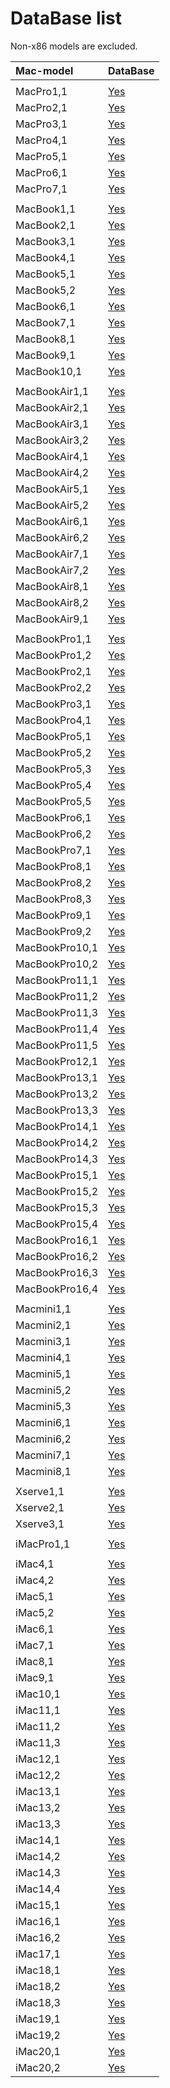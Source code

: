 DataBase list
=============
Non-x86 models are excluded.

| Mac-model | DataBase |
|:----------|:---------|
||
MacPro1,1 | [Yes](https://github.com/wy414012/OpenCorePkg/blob/YamingNetwork/AppleModels/DataBase/MacPro/MP11.yaml)
MacPro2,1 | [Yes](https://github.com/wy414012/OpenCorePkg/blob/YamingNetwork/AppleModels/DataBase/MacPro/MP21.yaml)
MacPro3,1 | [Yes](https://github.com/wy414012/OpenCorePkg/blob/YamingNetwork/AppleModels/DataBase/MacPro/MP31.yaml)
MacPro4,1 | [Yes](https://github.com/wy414012/OpenCorePkg/blob/YamingNetwork/AppleModels/DataBase/MacPro/MP41.yaml)
MacPro5,1 | [Yes](https://github.com/wy414012/OpenCorePkg/blob/YamingNetwork/AppleModels/DataBase/MacPro/MP51.yaml)
MacPro6,1 | [Yes](https://github.com/wy414012/OpenCorePkg/blob/YamingNetwork/AppleModels/DataBase/MacPro/MP61.yaml)
MacPro7,1 | [Yes](https://github.com/wy414012/OpenCorePkg/blob/YamingNetwork/AppleModels/DataBase/MacPro/MP71.yaml)
||
MacBook1,1 | [Yes](https://github.com/wy414012/OpenCorePkg/blob/YamingNetwork/AppleModels/DataBase/MacBook/MB11.yaml)
MacBook2,1 | [Yes](https://github.com/wy414012/OpenCorePkg/blob/YamingNetwork/AppleModels/DataBase/MacBook/MB21.yaml)
MacBook3,1 | [Yes](https://github.com/wy414012/OpenCorePkg/blob/YamingNetwork/AppleModels/DataBase/MacBook/MB31.yaml)
MacBook4,1 | [Yes](https://github.com/wy414012/OpenCorePkg/blob/YamingNetwork/AppleModels/DataBase/MacBook/MB41.yaml)
MacBook5,1 | [Yes](https://github.com/wy414012/OpenCorePkg/blob/YamingNetwork/AppleModels/DataBase/MacBook/MB51.yaml)
MacBook5,2 | [Yes](https://github.com/wy414012/OpenCorePkg/blob/YamingNetwork/AppleModels/DataBase/MacBook/MB52.yaml)
MacBook6,1 | [Yes](https://github.com/wy414012/OpenCorePkg/blob/YamingNetwork/AppleModels/DataBase/MacBook/MB61.yaml)
MacBook7,1 | [Yes](https://github.com/wy414012/OpenCorePkg/blob/YamingNetwork/AppleModels/DataBase/MacBook/MB71.yaml)
MacBook8,1 | [Yes](https://github.com/wy414012/OpenCorePkg/blob/YamingNetwork/AppleModels/DataBase/MacBook/MB81.yaml)
MacBook9,1 | [Yes](https://github.com/wy414012/OpenCorePkg/blob/YamingNetwork/AppleModels/DataBase/MacBook/MB91.yaml)
MacBook10,1 | [Yes](https://github.com/wy414012/OpenCorePkg/blob/YamingNetwork/AppleModels/DataBase/MacBook/MB101.yaml)
||
MacBookAir1,1 | [Yes](https://github.com/wy414012/OpenCorePkg/blob/YamingNetwork/AppleModels/DataBase/MacBookAir/MBA11.yaml)
MacBookAir2,1 | [Yes](https://github.com/wy414012/OpenCorePkg/blob/YamingNetwork/AppleModels/DataBase/MacBookAir/MBA21.yaml)
MacBookAir3,1 | [Yes](https://github.com/wy414012/OpenCorePkg/blob/YamingNetwork/AppleModels/DataBase/MacBookAir/MBA31.yaml)
MacBookAir3,2 | [Yes](https://github.com/wy414012/OpenCorePkg/blob/YamingNetwork/AppleModels/DataBase/MacBookAir/MBA32.yaml)
MacBookAir4,1 | [Yes](https://github.com/wy414012/OpenCorePkg/blob/YamingNetwork/AppleModels/DataBase/MacBookAir/MBA41.yaml)
MacBookAir4,2 | [Yes](https://github.com/wy414012/OpenCorePkg/blob/YamingNetwork/AppleModels/DataBase/MacBookAir/MBA42.yaml)
MacBookAir5,1 | [Yes](https://github.com/wy414012/OpenCorePkg/blob/YamingNetwork/AppleModels/DataBase/MacBookAir/MBA51.yaml)
MacBookAir5,2 | [Yes](https://github.com/wy414012/OpenCorePkg/blob/YamingNetwork/AppleModels/DataBase/MacBookAir/MBA52.yaml)
MacBookAir6,1 | [Yes](https://github.com/wy414012/OpenCorePkg/blob/YamingNetwork/AppleModels/DataBase/MacBookAir/MBA61.yaml)
MacBookAir6,2 | [Yes](https://github.com/wy414012/OpenCorePkg/blob/YamingNetwork/AppleModels/DataBase/MacBookAir/MBA62.yaml)
MacBookAir7,1 | [Yes](https://github.com/wy414012/OpenCorePkg/blob/YamingNetwork/AppleModels/DataBase/MacBookAir/MBA71.yaml)
MacBookAir7,2 | [Yes](https://github.com/wy414012/OpenCorePkg/blob/YamingNetwork/AppleModels/DataBase/MacBookAir/MBA72.yaml)
MacBookAir8,1 | [Yes](https://github.com/wy414012/OpenCorePkg/blob/YamingNetwork/AppleModels/DataBase/MacBookAir/MBA81.yaml)
MacBookAir8,2 | [Yes](https://github.com/wy414012/OpenCorePkg/blob/YamingNetwork/AppleModels/DataBase/MacBookAir/MBA82.yaml)
MacBookAir9,1 | [Yes](https://github.com/wy414012/OpenCorePkg/blob/YamingNetwork/AppleModels/DataBase/MacBookAir/MBA91.yaml)
||
MacBookPro1,1 | [Yes](https://github.com/wy414012/OpenCorePkg/blob/YamingNetwork/AppleModels/DataBase/MacBookPro/MBP11.yaml)
MacBookPro1,2 | [Yes](https://github.com/wy414012/OpenCorePkg/blob/YamingNetwork/AppleModels/DataBase/MacBookPro/MBP12.yaml)
MacBookPro2,1 | [Yes](https://github.com/wy414012/OpenCorePkg/blob/YamingNetwork/AppleModels/DataBase/MacBookPro/MBP21.yaml)
MacBookPro2,2 | [Yes](https://github.com/wy414012/OpenCorePkg/blob/YamingNetwork/AppleModels/DataBase/MacBookPro/MBP22.yaml)
MacBookPro3,1 | [Yes](https://github.com/wy414012/OpenCorePkg/blob/YamingNetwork/AppleModels/DataBase/MacBookPro/MBP31.yaml)
MacBookPro4,1 | [Yes](https://github.com/wy414012/OpenCorePkg/blob/YamingNetwork/AppleModels/DataBase/MacBookPro/MBP41.yaml)
MacBookPro5,1 | [Yes](https://github.com/wy414012/OpenCorePkg/blob/YamingNetwork/AppleModels/DataBase/MacBookPro/MBP51.yaml)
MacBookPro5,2 | [Yes](https://github.com/wy414012/OpenCorePkg/blob/YamingNetwork/AppleModels/DataBase/MacBookPro/MBP52.yaml)
MacBookPro5,3 | [Yes](https://github.com/wy414012/OpenCorePkg/blob/YamingNetwork/AppleModels/DataBase/MacBookPro/MBP53.yaml)
MacBookPro5,4 | [Yes](https://github.com/wy414012/OpenCorePkg/blob/YamingNetwork/AppleModels/DataBase/MacBookPro/MBP54.yaml)
MacBookPro5,5 | [Yes](https://github.com/wy414012/OpenCorePkg/blob/YamingNetwork/AppleModels/DataBase/MacBookPro/MBP55.yaml)
MacBookPro6,1 | [Yes](https://github.com/wy414012/OpenCorePkg/blob/YamingNetwork/AppleModels/DataBase/MacBookPro/MBP61.yaml)
MacBookPro6,2 | [Yes](https://github.com/wy414012/OpenCorePkg/blob/YamingNetwork/AppleModels/DataBase/MacBookPro/MBP62.yaml)
MacBookPro7,1 | [Yes](https://github.com/wy414012/OpenCorePkg/blob/YamingNetwork/AppleModels/DataBase/MacBookPro/MBP71.yaml)
MacBookPro8,1 | [Yes](https://github.com/wy414012/OpenCorePkg/blob/YamingNetwork/AppleModels/DataBase/MacBookPro/MBP81.yaml)
MacBookPro8,2 | [Yes](https://github.com/wy414012/OpenCorePkg/blob/YamingNetwork/AppleModels/DataBase/MacBookPro/MBP82.yaml)
MacBookPro8,3 | [Yes](https://github.com/wy414012/OpenCorePkg/blob/YamingNetwork/AppleModels/DataBase/MacBookPro/MBP83.yaml)
MacBookPro9,1 | [Yes](https://github.com/wy414012/OpenCorePkg/blob/YamingNetwork/AppleModels/DataBase/MacBookPro/MBP91.yaml)
MacBookPro9,2 | [Yes](https://github.com/wy414012/OpenCorePkg/blob/YamingNetwork/AppleModels/DataBase/MacBookPro/MBP91.yaml)
MacBookPro10,1 | [Yes](https://github.com/wy414012/OpenCorePkg/blob/YamingNetwork/AppleModels/DataBase/MacBookPro/MBP101.yaml)
MacBookPro10,2 | [Yes](https://github.com/wy414012/OpenCorePkg/blob/YamingNetwork/AppleModels/DataBase/MacBookPro/MBP102.yaml)
MacBookPro11,1 | [Yes](https://github.com/wy414012/OpenCorePkg/blob/YamingNetwork/AppleModels/DataBase/MacBookPro/MBP111.yaml)
MacBookPro11,2 | [Yes](https://github.com/wy414012/OpenCorePkg/blob/YamingNetwork/AppleModels/DataBase/MacBookPro/MBP112.yaml)
MacBookPro11,3 | [Yes](https://github.com/wy414012/OpenCorePkg/blob/YamingNetwork/AppleModels/DataBase/MacBookPro/MBP113.yaml)
MacBookPro11,4 | [Yes](https://github.com/wy414012/OpenCorePkg/blob/YamingNetwork/AppleModels/DataBase/MacBookPro/MBP114.yaml)
MacBookPro11,5 | [Yes](https://github.com/wy414012/OpenCorePkg/blob/YamingNetwork/AppleModels/DataBase/MacBookPro/MBP115.yaml)
MacBookPro12,1 | [Yes](https://github.com/wy414012/OpenCorePkg/blob/YamingNetwork/AppleModels/DataBase/MacBookPro/MBP121.yaml)
MacBookPro13,1 | [Yes](https://github.com/wy414012/OpenCorePkg/blob/YamingNetwork/AppleModels/DataBase/MacBookPro/MBP131.yaml)
MacBookPro13,2 | [Yes](https://github.com/wy414012/OpenCorePkg/blob/YamingNetwork/AppleModels/DataBase/MacBookPro/MBP132.yaml)
MacBookPro13,3 | [Yes](https://github.com/wy414012/OpenCorePkg/blob/YamingNetwork/AppleModels/DataBase/MacBookPro/MBP133.yaml)
MacBookPro14,1 | [Yes](https://github.com/wy414012/OpenCorePkg/blob/YamingNetwork/AppleModels/DataBase/MacBookPro/MBP141.yaml)
MacBookPro14,2 | [Yes](https://github.com/wy414012/OpenCorePkg/blob/YamingNetwork/AppleModels/DataBase/MacBookPro/MBP142.yaml)
MacBookPro14,3 | [Yes](https://github.com/wy414012/OpenCorePkg/blob/YamingNetwork/AppleModels/DataBase/MacBookPro/MBP143.yaml)
MacBookPro15,1 | [Yes](https://github.com/wy414012/OpenCorePkg/blob/YamingNetwork/AppleModels/DataBase/MacBookPro/MBP151.yaml)
MacBookPro15,2 | [Yes](https://github.com/wy414012/OpenCorePkg/blob/YamingNetwork/AppleModels/DataBase/MacBookPro/MBP152.yaml)
MacBookPro15,3 | [Yes](https://github.com/wy414012/OpenCorePkg/blob/YamingNetwork/AppleModels/DataBase/MacBookPro/MBP153.yaml)
MacBookPro15,4 | [Yes](https://github.com/wy414012/OpenCorePkg/blob/YamingNetwork/AppleModels/DataBase/MacBookPro/MBP154.yaml)
MacBookPro16,1 | [Yes](https://github.com/wy414012/OpenCorePkg/blob/YamingNetwork/AppleModels/DataBase/MacBookPro/MBP161.yaml)
MacBookPro16,2 | [Yes](https://github.com/wy414012/OpenCorePkg/blob/YamingNetwork/AppleModels/DataBase/MacBookPro/MBP162.yaml)
MacBookPro16,3 | [Yes](https://github.com/wy414012/OpenCorePkg/blob/YamingNetwork/AppleModels/DataBase/MacBookPro/MBP163.yaml)
MacBookPro16,4 | [Yes](https://github.com/wy414012/OpenCorePkg/blob/YamingNetwork/AppleModels/DataBase/MacBookPro/MBP164.yaml)
||
Macmini1,1 | [Yes](https://github.com/wy414012/OpenCorePkg/blob/YamingNetwork/AppleModels/DataBase/Macmini/MM11.yaml)
Macmini2,1 | [Yes](https://github.com/wy414012/OpenCorePkg/blob/YamingNetwork/AppleModels/DataBase/Macmini/MM21.yaml)
Macmini3,1 | [Yes](https://github.com/wy414012/OpenCorePkg/blob/YamingNetwork/AppleModels/DataBase/Macmini/MM31.yaml)
Macmini4,1 | [Yes](https://github.com/wy414012/OpenCorePkg/blob/YamingNetwork/AppleModels/DataBase/Macmini/MM41.yaml)
Macmini5,1 | [Yes](https://github.com/wy414012/OpenCorePkg/blob/YamingNetwork/AppleModels/DataBase/Macmini/MM51.yaml)
Macmini5,2 | [Yes](https://github.com/wy414012/OpenCorePkg/blob/YamingNetwork/AppleModels/DataBase/Macmini/MM52.yaml)
Macmini5,3 | [Yes](https://github.com/wy414012/OpenCorePkg/blob/YamingNetwork/AppleModels/DataBase/Macmini/MM53.yaml)
Macmini6,1 | [Yes](https://github.com/wy414012/OpenCorePkg/blob/YamingNetwork/AppleModels/DataBase/Macmini/MM61.yaml)
Macmini6,2 | [Yes](https://github.com/wy414012/OpenCorePkg/blob/YamingNetwork/AppleModels/DataBase/Macmini/MM62.yaml)
Macmini7,1 | [Yes](https://github.com/wy414012/OpenCorePkg/blob/YamingNetwork/AppleModels/DataBase/Macmini/MM71.yaml)
Macmini8,1 | [Yes](https://github.com/wy414012/OpenCorePkg/blob/YamingNetwork/AppleModels/DataBase/Macmini/MM81.yaml)
||
Xserve1,1 | [Yes](https://github.com/wy414012/OpenCorePkg/blob/YamingNetwork/AppleModels/DataBase/Xserve/XS11.yaml)
Xserve2,1 | [Yes](https://github.com/wy414012/OpenCorePkg/blob/YamingNetwork/AppleModels/DataBase/Xserve/XS21.yaml)
Xserve3,1 | [Yes](https://github.com/wy414012/OpenCorePkg/blob/YamingNetwork/AppleModels/DataBase/Xserve/XS31.yaml)
||
iMacPro1,1 | [Yes](https://github.com/wy414012/OpenCorePkg/blob/YamingNetwork/AppleModels/DataBase/iMacPro/IMP11.yaml)
||
iMac4,1 | [Yes](https://github.com/wy414012/OpenCorePkg/blob/YamingNetwork/AppleModels/DataBase/iMac/IM41.yaml)
iMac4,2 | [Yes](https://github.com/wy414012/OpenCorePkg/blob/YamingNetwork/AppleModels/DataBase/iMac/IM42.yaml)
iMac5,1 | [Yes](https://github.com/wy414012/OpenCorePkg/blob/YamingNetwork/AppleModels/DataBase/iMac/IM51.yaml)
iMac5,2 | [Yes](https://github.com/wy414012/OpenCorePkg/blob/YamingNetwork/AppleModels/DataBase/iMac/IM52.yaml)
iMac6,1 | [Yes](https://github.com/wy414012/OpenCorePkg/blob/YamingNetwork/AppleModels/DataBase/iMac/IM61.yaml)
iMac7,1 | [Yes](https://github.com/wy414012/OpenCorePkg/blob/YamingNetwork/AppleModels/DataBase/iMac/IM71.yaml)
iMac8,1 | [Yes](https://github.com/wy414012/OpenCorePkg/blob/YamingNetwork/AppleModels/DataBase/iMac/IM81.yaml)
iMac9,1 | [Yes](https://github.com/wy414012/OpenCorePkg/blob/YamingNetwork/AppleModels/DataBase/iMac/IM91.yaml)
iMac10,1 | [Yes](https://github.com/wy414012/OpenCorePkg/blob/YamingNetwork/AppleModels/DataBase/iMac/IM101.yaml)
iMac11,1 | [Yes](https://github.com/wy414012/OpenCorePkg/blob/YamingNetwork/AppleModels/DataBase/iMac/IM111.yaml)
iMac11,2 | [Yes](https://github.com/wy414012/OpenCorePkg/blob/YamingNetwork/AppleModels/DataBase/iMac/IM112.yaml)
iMac11,3 | [Yes](https://github.com/wy414012/OpenCorePkg/blob/YamingNetwork/AppleModels/DataBase/iMac/IM113.yaml)
iMac12,1 | [Yes](https://github.com/wy414012/OpenCorePkg/blob/YamingNetwork/AppleModels/DataBase/iMac/IM121.yaml)
iMac12,2 | [Yes](https://github.com/wy414012/OpenCorePkg/blob/YamingNetwork/AppleModels/DataBase/iMac/IM122.yaml)
iMac13,1 | [Yes](https://github.com/wy414012/OpenCorePkg/blob/YamingNetwork/AppleModels/DataBase/iMac/IM131.yaml)
iMac13,2 | [Yes](https://github.com/wy414012/OpenCorePkg/blob/YamingNetwork/AppleModels/DataBase/iMac/IM132.yaml)
iMac13,3 | [Yes](https://github.com/wy414012/OpenCorePkg/blob/YamingNetwork/AppleModels/DataBase/iMac/IM133.yaml)
iMac14,1 | [Yes](https://github.com/wy414012/OpenCorePkg/blob/YamingNetwork/AppleModels/DataBase/iMac/IM141.yaml)
iMac14,2 | [Yes](https://github.com/wy414012/OpenCorePkg/blob/YamingNetwork/AppleModels/DataBase/iMac/IM142.yaml)
iMac14,3 | [Yes](https://github.com/wy414012/OpenCorePkg/blob/YamingNetwork/AppleModels/DataBase/iMac/IM143.yaml)
iMac14,4 | [Yes](https://github.com/wy414012/OpenCorePkg/blob/YamingNetwork/AppleModels/DataBase/iMac/IM144.yaml)
iMac15,1 | [Yes](https://github.com/wy414012/OpenCorePkg/blob/YamingNetwork/AppleModels/DataBase/iMac/IM151.yaml)
iMac16,1 | [Yes](https://github.com/wy414012/OpenCorePkg/blob/YamingNetwork/AppleModels/DataBase/iMac/IM161.yaml)
iMac16,2 | [Yes](https://github.com/wy414012/OpenCorePkg/blob/YamingNetwork/AppleModels/DataBase/iMac/IM162.yaml)
iMac17,1 | [Yes](https://github.com/wy414012/OpenCorePkg/blob/YamingNetwork/AppleModels/DataBase/iMac/IM171.yaml)
iMac18,1 | [Yes](https://github.com/wy414012/OpenCorePkg/blob/YamingNetwork/AppleModels/DataBase/iMac/IM181.yaml)
iMac18,2 | [Yes](https://github.com/wy414012/OpenCorePkg/blob/YamingNetwork/AppleModels/DataBase/iMac/IM182.yaml)
iMac18,3 | [Yes](https://github.com/wy414012/OpenCorePkg/blob/YamingNetwork/AppleModels/DataBase/iMac/IM183.yaml)
iMac19,1 | [Yes](https://github.com/wy414012/OpenCorePkg/blob/YamingNetwork/AppleModels/DataBase/iMac/IM191.yaml)
iMac19,2 | [Yes](https://github.com/wy414012/OpenCorePkg/blob/YamingNetwork/AppleModels/DataBase/iMac/IM192.yaml)
iMac20,1 | [Yes](https://github.com/wy414012/OpenCorePkg/blob/YamingNetwork/AppleModels/DataBase/iMac/IM201.yaml)
iMac20,2 | [Yes](https://github.com/wy414012/OpenCorePkg/blob/YamingNetwork/AppleModels/DataBase/iMac/IM202.yaml)
